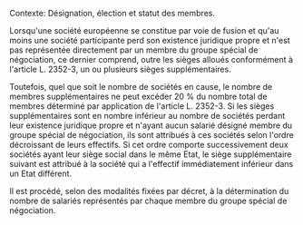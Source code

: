 Contexte: Désignation, élection et statut des membres.

Lorsqu'une société européenne se constitue par voie de fusion et qu'au moins une société participante perd son existence juridique propre et n'est pas représentée directement par un membre du groupe spécial de négociation, ce dernier comprend, outre les sièges alloués conformément à l'article L. 2352-3, un ou plusieurs sièges supplémentaires.

Toutefois, quel que soit le nombre de sociétés en cause, le nombre de membres supplémentaires ne peut excéder 20 % du nombre total de membres déterminé par application de l'article L. 2352-3. Si les sièges supplémentaires sont en nombre inférieur au nombre de sociétés perdant leur existence juridique propre et n'ayant aucun salarié désigné membre du groupe spécial de négociation, ils sont attribués à ces sociétés selon l'ordre décroissant de leurs effectifs. Si cet ordre comporte successivement deux sociétés ayant leur siège social dans le même Etat, le siège supplémentaire suivant est attribué à la société qui a l'effectif immédiatement inférieur dans un Etat différent.

Il est procédé, selon des modalités fixées par décret, à la détermination du nombre de salariés représentés par chaque membre du groupe spécial de négociation.